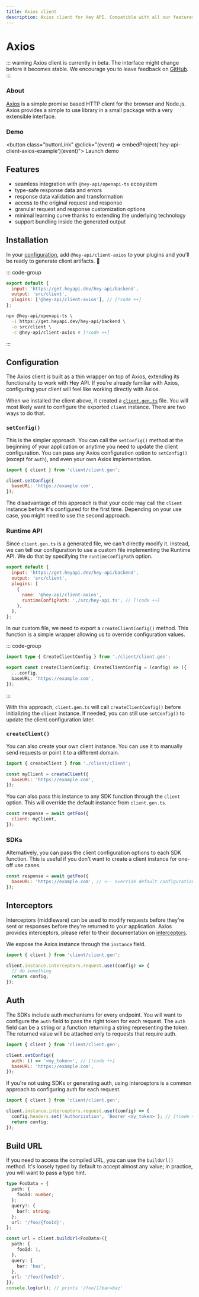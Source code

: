 ```yaml
---
title: Axios client
description: Axios client for Hey API. Compatible with all our features.
---
```


<script setup>
import { embedProject } from '../../embed'
</script>

# Axios

::: warning
Axios client is currently in beta. The interface might change before it becomes stable. We encourage you to leave feedback on [GitHub](https://github.com/hey-api/openapi-ts/issues).
:::

### About

[Axios](https://axios-http.com) is a simple promise based HTTP client for the browser and Node.js. Axios provides a simple to use library in a small package with a very extensible interface.

### Demo

<button class="buttonLink" @click="(event) => embedProject('hey-api-client-axios-example')(event)">
Launch demo
</button>

## Features

- seamless integration with `@hey-api/openapi-ts` ecosystem
- type-safe response data and errors
- response data validation and transformation
- access to the original request and response
- granular request and response customization options
- minimal learning curve thanks to extending the underlying technology
- support bundling inside the generated output

## Installation

In your [configuration](/openapi-ts/get-started), add `@hey-api/client-axios` to your plugins and you'll be ready to generate client artifacts. :tada:

::: code-group

```js [config]
export default {
  input: 'https://get.heyapi.dev/hey-api/backend',
  output: 'src/client',
  plugins: ['@hey-api/client-axios'], // [!code ++]
};
```

```sh [cli]
npx @hey-api/openapi-ts \
  -i https://get.heyapi.dev/hey-api/backend \
  -o src/client \
  -c @hey-api/client-axios # [!code ++]
```

:::

## Configuration

The Axios client is built as a thin wrapper on top of Axios, extending its functionality to work with Hey API. If you're already familiar with Axios, configuring your client will feel like working directly with Axios.

When we installed the client above, it created a [`client.gen.ts`](/openapi-ts/output#client) file. You will most likely want to configure the exported `client` instance. There are two ways to do that.

### `setConfig()`

This is the simpler approach. You can call the `setConfig()` method at the beginning of your application or anytime you need to update the client configuration. You can pass any Axios configuration option to `setConfig()` (except for `auth`), and even your own Axios implementation.

```js
import { client } from 'client/client.gen';

client.setConfig({
  baseURL: 'https://example.com',
});
```

The disadvantage of this approach is that your code may call the `client` instance before it's configured for the first time. Depending on your use case, you might need to use the second approach.

### Runtime API

Since `client.gen.ts` is a generated file, we can't directly modify it. Instead, we can tell our configuration to use a custom file implementing the Runtime API. We do that by specifying the `runtimeConfigPath` option.

```js
export default {
  input: 'https://get.heyapi.dev/hey-api/backend',
  output: 'src/client',
  plugins: [
    {
      name: '@hey-api/client-axios',
      runtimeConfigPath: './src/hey-api.ts', // [!code ++]
    },
  ],
};
```

In our custom file, we need to export a `createClientConfig()` method. This function is a simple wrapper allowing us to override configuration values.

::: code-group

```ts [hey-api.ts]
import type { CreateClientConfig } from './client/client.gen';

export const createClientConfig: CreateClientConfig = (config) => ({
  ...config,
  baseURL: 'https://example.com',
});
```

:::

With this approach, `client.gen.ts` will call `createClientConfig()` before initializing the `client` instance. If needed, you can still use `setConfig()` to update the client configuration later.

### `createClient()`

You can also create your own client instance. You can use it to manually send requests or point it to a different domain.

```js
import { createClient } from './client/client';

const myClient = createClient({
  baseURL: 'https://example.com',
});
```

You can also pass this instance to any SDK function through the `client` option. This will override the default instance from `client.gen.ts`.

```js
const response = await getFoo({
  client: myClient,
});
```

### SDKs

Alternatively, you can pass the client configuration options to each SDK function. This is useful if you don't want to create a client instance for one-off use cases.

```js
const response = await getFoo({
  baseURL: 'https://example.com', // <-- override default configuration
});
```

## Interceptors

Interceptors (middleware) can be used to modify requests before they're sent or responses before they're returned to your application. Axios provides interceptors, please refer to their documentation on [interceptors](https://axios-http.com/docs/interceptors).

We expose the Axios instance through the `instance` field.

```js
import { client } from 'client/client.gen';

client.instance.interceptors.request.use((config) => {
  // do something
  return config;
});
```

## Auth

The SDKs include auth mechanisms for every endpoint. You will want to configure the `auth` field to pass the right token for each request. The `auth` field can be a string or a function returning a string representing the token. The returned value will be attached only to requests that require auth.

```js
import { client } from 'client/client.gen';

client.setConfig({
  auth: () => '<my_token>', // [!code ++]
  baseURL: 'https://example.com',
});
```

If you're not using SDKs or generating auth, using interceptors is a common approach to configuring auth for each request.

```js
import { client } from 'client/client.gen';

client.instance.interceptors.request.use((config) => {
  config.headers.set('Authorization', 'Bearer <my_token>'); // [!code ++]
  return config;
});
```

## Build URL

If you need to access the compiled URL, you can use the `buildUrl()` method. It's loosely typed by default to accept almost any value; in practice, you will want to pass a type hint.

```ts
type FooData = {
  path: {
    fooId: number;
  };
  query?: {
    bar?: string;
  };
  url: '/foo/{fooId}';
};

const url = client.buildUrl<FooData>({
  path: {
    fooId: 1,
  },
  query: {
    bar: 'baz',
  },
  url: '/foo/{fooId}',
});
console.log(url); // prints '/foo/1?bar=baz'
```

<!--@include: ../../examples.md-->
<!--@include: ../../sponsors.md-->
